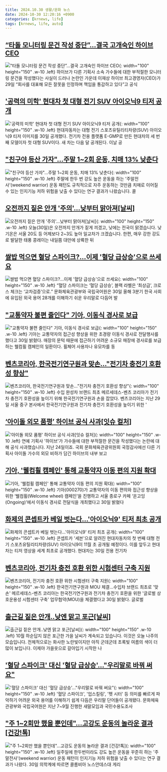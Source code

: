 ```yaml
---
title: 2024.10.30 생활/문화 뉴스
date: 2024-10-30 12:20:16 +0900
categories: [krnews, life]
tags: [krnews, life, auto]
---
```

## [“타돌 모니터링 문건 작성 중단”…결국 고개숙인 하이브 CEO](https://n.news.naver.com/mnews/article/020/0003595009)

![“타돌 모니터링 문건 작성 중단”…결국 고개숙인 하이브 CEO](https://mimgnews.pstatic.net/image/origin/020/2024/10/29/3595009.jpg?type=nf220_150){: width="100" height="150" .w-10 .left}
하이브가 다른 기획사 소속 가수들에 대한 부적절한 모니터링 문건을 작성했다는 사실이 드러나 논란인 가운데 이재상 하이브 최고경영자(CEO)가 29일 “회사를 대표해 모든 잘못을 인정하며 책임을 통감하고 있다”고 공식

## ['공력의 미학' 현대차 첫 대형 전기 SUV 아이오닉9 티저 공개](https://n.news.naver.com/mnews/article/277/0005492058)

!['공력의 미학' 현대차 첫 대형 전기 SUV 아이오닉9 티저 공개](https://mimgnews.pstatic.net/image/origin/277/2024/10/30/5492058.jpg?type=nf220_150){: width="100" height="150" .w-10 .left}
현대자동차는 대형 전기 스포츠유틸리티차량(SUV) 아이오닉9 티저 이미지를 30일 공개했다. 전기차 전용 플랫폼 E-GMP로 만든 현대차의 세 번째 모델이자 첫 대형 SUV이다. 새 차는 다음 달 공개된다. 이날 공

## ["친구야 등산 가자"…주말 1~2회 운동, 치매  13% 낮춘다](https://n.news.naver.com/mnews/article/374/0000408318)

!["친구야 등산 가자"…주말 1~2회 운동, 치매  13% 낮춘다](https://mimgnews.pstatic.net/image/origin/374/2024/10/30/408318.jpg?type=nf220_150){: width="100" height="150" .w-10 .left}
주말에 한두 번 강도 높은 운동을 하는 '주말전사'(weekend warrior) 운동 패턴도 규칙적으로 자주 운동하는 것만큼 치매로 이어질 수 있는 인지기능 저하 위험을 낮출 수 있다는 연구 결과가 나왔습니다. 콜

## [오전까지 짙은 안개 '주의'…낮부터 맑아져[날씨]](https://n.news.naver.com/mnews/article/437/0000416286)

![오전까지 짙은 안개 '주의'…낮부터 맑아져[날씨]](https://mimgnews.pstatic.net/image/origin/437/2024/10/30/416286.jpg?type=nf220_150){: width="100" height="150" .w-10 .left}
오늘(30일)은 오전까지 안개가 짙게 끼겠고, 낮에는 전국이 맑겠습니다. 낮 기온은 서울 20도 등 어제보다 2~3도 높아 일교차가 크겠습니다. 한편, 매우 강한 강도로 발달한 태풍 콩레이는 내일쯤 대만에 상륙한 뒤

## [쌀밥 먹으면 혈당 스파이크?...이제 '혈당 급상승'으로 쓰세요](https://n.news.naver.com/mnews/article/469/0000830436)

![쌀밥 먹으면 혈당 스파이크?...이제 '혈당 급상승'으로 쓰세요](https://mimgnews.pstatic.net/image/origin/469/2024/10/30/830436.jpg?type=nf220_150){: width="100" height="150" .w-10 .left}
“혈당 스파이크는 ‘혈당 급상승’, 블랙 라벨은 ‘최상급’, 크로스 체크는 ‘교차검증’으로.” 문화체육관광부와 국립국어원은 30일 올해 3분기 한국 사회에 유입된 외국 용어 28개를 이해하기 쉬운 우리말로 다듬어 발

## ["교통약자 불편 줄인다" 기아, 이동식 경사로 보급](https://n.news.naver.com/mnews/article/277/0005492111)

!["교통약자 불편 줄인다" 기아, 이동식 경사로 보급](https://mimgnews.pstatic.net/image/origin/277/2024/10/30/5492111.jpg?type=nf220_150){: width="100" height="150" .w-10 .left}
기아는 교통약자의 접근성 향상을 위한 초경량 이동식 경사로 전달행사를 했다고 30일 밝혔다. 매장의 문턱 때문에 접근하기 어려운 소규모 매장에 경사로를 보급하는 웰컴휠 캠페인의 일환이다. 휠체어 사용자나 유모차를 동

## [벤츠코리아, 한국전기연구원과 맞손…"전기차 충전기 호환성 향상"](https://n.news.naver.com/mnews/article/629/0000333477)

![벤츠코리아, 한국전기연구원과 맞손…"전기차 충전기 호환성 향상"](https://mimgnews.pstatic.net/image/origin/629/2024/10/30/333477.jpg?type=nf220_150){: width="100" height="150" .w-10 .left}
수입 완성차 브랜드 최초 메르세데스-벤츠 코리아가 전기차 충전기 호환성을 높이기 위해 한국전기연구원과 손을 잡았다. 벤츠코리아는 지난 29일 서울 중구 본사에서 한국전기연구원과 전기차 충전기 호환성을 높이기 위한 '

## [‘아이돌 외모 품평’ 하이브 공식 사과[잇슈 컬처]](https://n.news.naver.com/mnews/article/056/0011828087)

![‘아이돌 외모 품평’ 하이브 공식 사과[잇슈 컬처]](https://mimgnews.pstatic.net/image/origin/056/2024/10/30/11828087.jpg?type=nf220_150){: width="100" height="150" .w-10 .left}
연예 기획사 '하이브'가 가수들에 대한 부적절한 문건을 작성했다는 논란에 대해 공식 사과했습니다. 지난 24일이죠. 국회 문화체육관광위원회 국정감사에선 다른 기획사 아이돌 가수의 외모 비하가 담긴 하이브의 내부 보고

## [기아, '웰컴휠 캠페인' 통해 교통약자 이동 편의 지원 확대](https://n.news.naver.com/mnews/article/018/0005872282)

![기아, '웰컴휠 캠페인' 통해 교통약자 이동 편의 지원 확대](https://mimgnews.pstatic.net/image/origin/018/2024/10/30/5872282.jpg?type=nf220_150){: width="100" height="150" .w-10 .left}
기아(000270)가 교통약자의 이동 편의와 접근성 향상을 위한 ‘웰컴휠(Welcome wheel) 캠페인’을 진행하고 서울 종로구 카페 ‘온고잉(Ongoing)’에서 이동식 경사로 전달식을 개최했다고 30일 밝혔다

## [화제의 콘셉트카 베일 벗는다…'아이오닉9' 티저 최초 공개](https://n.news.naver.com/mnews/article/015/0005050600)

![화제의 콘셉트카 베일 벗는다…'아이오닉9' 티저 최초 공개](https://mimgnews.pstatic.net/image/origin/015/2024/10/30/5050600.jpg?type=nf220_150){: width="100" height="150" .w-10 .left}
콘셉트카 '세븐'으로 알려진 현대자동차의 첫 번째 대형 전기 스포츠유틸리티차량(SUV) 아이오닉9이 11월 초 공개될 예정이다. 이를 앞두고 현대차는 티저 영상을 세계 최초로 공개했다. 현대차는 30일 전용 전기차

## [벤츠코리아, 전기차 충전 호환 위한 시험센터 구축 지원](https://n.news.naver.com/mnews/article/001/0015015266)

![벤츠코리아, 전기차 충전 호환 위한 시험센터 구축 지원](https://mimgnews.pstatic.net/image/origin/001/2024/10/30/15015266.jpg?type=nf220_150){: width="100" height="150" .w-10 .left}
한국전기연구원과 MOU 체결…수입차 브랜드 최초로 '맞손' 메르세데스-벤츠 코리아는 한국전기연구원과 전기차 충전기 호환을 위한 '글로벌 상호운용성 시험센터 구축' 업무협약(MOU)을 체결했다고 30일 밝혔다. 글로벌

## [출근길 짙은 안개‥낮엔 맑고 포근[날씨]](https://n.news.naver.com/mnews/article/214/0001383222)

![출근길 짙은 안개‥낮엔 맑고 포근[날씨]](https://mimgnews.pstatic.net/image/origin/214/2024/10/29/1383222.jpg?type=nf220_150){: width="100" height="150" .w-10 .left}
10월 하순답지 않은 포근한 가을 날씨가 계속되고 있습니다. 이것은 오늘 나주의 모습입니다. 전체적으로는 화사한 노란빛이지만 아직 군데군데 초록빛 여름의 색이 더 많이 보입니다. 이제야 가을옷으로 갈아입기 시작한 나

## ['혈당 스파이크' 대신 '혈당 급상승'..."우리말로 바꿔 써요"](https://n.news.naver.com/mnews/article/014/0005260455)

!['혈당 스파이크' 대신 '혈당 급상승'..."우리말로 바꿔 써요"](https://mimgnews.pstatic.net/image/origin/014/2024/10/30/5260455.jpg?type=nf220_150){: width="100" height="150" .w-10 .left}
'혈당 스파이크', '업스킬링', '펫 시터' 등 의미를 빠르게 파악하기 어려운 외국 용어를 이해하기 쉽게 다듬은 우리말 단어들이 공개됐다. 문화체육관광부와 국립국어원은 지난 7~9월 진행한 새말모임과 국민수용도조사

## ["주 1~2회만 했을 뿐인데"…고강도 운동의 놀라운 결과 [건강!톡]](https://n.news.naver.com/mnews/article/015/0005050611)

!["주 1~2회만 했을 뿐인데"…고강도 운동의 놀라운 결과 [건강!톡]](https://mimgnews.pstatic.net/image/origin/015/2024/10/30/5050611.jpg?type=nf220_150){: width="100" height="150" .w-10 .left}
일주일에 한두번이라도 강도 높은 운동을 꾸준히 하는 '주말전사'(weekend warrior) 운동 패턴이 인지기능 저하 위험을 낮출 수 있다는 연구 결과가 나왔다. 30일 의학계에 따르면 콜롬비아 노스안데스대 게리

